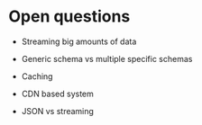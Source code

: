 # Open questions

- Streaming big amounts of data
- Generic schema vs multiple specific schemas

- Caching
- CDN based system
- JSON vs streaming
